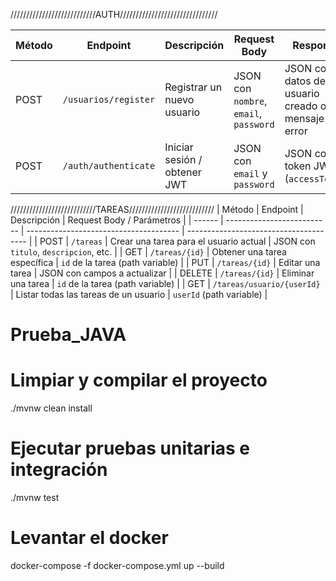 ///////////////////////////AUTH///////////////////////////////


| Método | Endpoint        | Descripción                       | Request Body                          | Response                  |
|--------|----------------|-----------------------------------|--------------------------------------|--------------------------|
| POST   | `/usuarios/register` | Registrar un nuevo usuario        | JSON con `nombre`, `email`, `password` | JSON con datos del usuario creado o mensaje de error |
| POST   | `/auth/authenticate` | Iniciar sesión / obtener JWT     | JSON con `email` y `password`     | JSON con token JWT (`accessToken`) |

///////////////////////////TAREAS///////////////////////////
| Método | Endpoint                   | Descripción                            | Request Body / Parámetros              |
| ------ | -------------------------- | -------------------------------------- | -------------------------------------- |
| POST   | `/tareas`                  | Crear una tarea para el usuario actual | JSON con `titulo`, `descripcion`, etc. |
| GET    | `/tareas/{id}`             | Obtener una tarea específica           | `id` de la tarea (path variable)       |
| PUT    | `/tareas/{id}`             | Editar una tarea                       | JSON con campos a actualizar           |
| DELETE | `/tareas/{id}`             | Eliminar una tarea                     | `id` de la tarea (path variable)       |
| GET    | `/tareas/usuario/{userId}` | Listar todas las tareas de un usuario  | `userId` (path variable)               |

# Prueba_JAVA

# Limpiar y compilar el proyecto
./mvnw clean install

# Ejecutar pruebas unitarias e integración
./mvnw test

# Levantar el docker
docker-compose -f docker-compose.yml up --build

